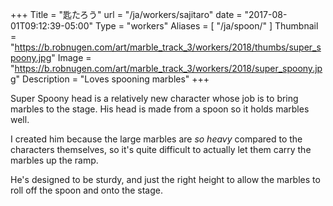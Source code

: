 +++
Title = "匙たろう"
url = "/ja/workers/sajitaro"
date = "2017-08-01T09:12:39-05:00"
Type = "workers"
Aliases = [
    "/ja/spoon/"
]
Thumbnail = "https://b.robnugen.com/art/marble_track_3/workers/2018/thumbs/super_spoony.jpg"
Image = "https://b.robnugen.com/art/marble_track_3/workers/2018/super_spoony.jpg"
Description = "Loves spooning marbles"
+++

Super Spoony head is a relatively new character whose job is to bring marbles to the stage. His head is made from a spoon so it holds marbles well.

I created him because the large marbles are *so heavy* compared to the characters themselves, so it's quite difficult to actually let them carry the marbles up the ramp.

He's designed to be sturdy, and just the right height to allow the marbles to roll off the spoon and onto the stage.